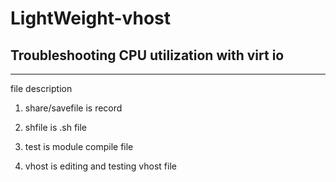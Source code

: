 # LightWeight-vhost
## Troubleshooting CPU utilization with virt io
--- 
file description
1. share/savefile is record

2. shfile is .sh file

3. test is module compile file

4. vhost is editing and testing vhost file
